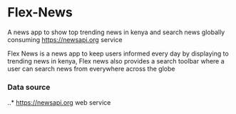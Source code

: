 # Flex-News
A news app to show top trending news in kenya and search news globally consuming https://newsapi.org service 

Flex News is a news app to keep users informed every day by displaying to trending news in kenya, Flex news also provides a search toolbar where a user can search news from everywhere across the globe

### Data source
..* https://newsapi.org web service
